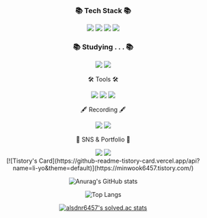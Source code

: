  <div align=center>
	<h3>📚 Tech Stack 📚</h3>
</div>
 
</div>
<div align="center">
	<img src="https://img.shields.io/badge/C-1572B6?style=flat&logo=""&logoColor=white" />
	<img src="https://img.shields.io/badge/C++-F7DF1E?style=flat&logo=C++&logoColor=white" />
	<img src="https://img.shields.io/badge/Java-007396?style=flat&logo=JAVA&logoColor=white" />
	<img src="https://img.shields.io/badge/MySQL-4479A1?style=flat&logo=MySQL&logoColor=white" />
</div>

 <div align=center>
	<h3>📚 Studying . . . 📚</h3>
</div>

<div align = "center">
	<img src="https://img.shields.io/badge/NodeJS-339933?style=flat&logo=NodeJS&logoColor=white" />	
	<img src="https://img.shields.io/badge/Spring-6DB33F?style=flat&logo=Spring&logoColor=white" />	
<div/>


<div align=center>
	<p>🛠 Tools 🛠</p>
</div>
<div align="center"> 
	<img src="https://img.shields.io/badge/Visual%20Studio%20Code-007ACC?style=flat&logo=VisualStudioCode&logoColor=white" />
	<img src="https://img.shields.io/badge/Visual%20Studio%20-5C2D91?style=flat&logo=VisualStudio&logoColor=white" />
	<img src="https://img.shields.io/badge/Eclipse-2C2255?style=flat&logo=Eclipse&logoColor=white" />
</div>
 
<div align=center>
	<p>🖋️ Recording 🖋️</p>
</div>

<div align=center>
<a href="https://minwook6457.tistory.com/"><img src="https://img.shields.io/badge/Tistory-000000?style=flat&logo=Tistory&logoColor=white" /></a>
<a href="https://velog.io/@alsdnr6457/"><img src="https://img.shields.io/badge/Velog-000000?style=flat&logo=Velog&logoColor=white" /></a>
</div>
 
<div align=center>
	<p>🎨 SNS & Portfolio 🎨</p>
</div>
<div align=center>	
<a href="mailto:admin@alsdnr6457.gmail.com"><img src="https://img.shields.io/badge/Mail-30B980?style=flat&logo=Gmail&logoColor=white" /></a>
<a href="https://www.instagram.com/min._.uuk_"><img src="https://img.shields.io/badge/instagram-E4405F.svg?style=flat&logo=instagram&logoColor=white&link=https://www.instagram.com/min._.uuk_"/></a>
</div>

<div>
	[![Tistory's Card](https://github-readme-tistory-card.vercel.app/api?name=li-yo&theme=default)](https://minwook6457.tistory.com/)
</div>

<div align=center>
	
![Anurag's GitHub stats](https://github-readme-stats.vercel.app/api?username=MinWook6457&show_icons=true&theme=onedark)

![Top Langs](https://github-readme-stats.vercel.app/api/top-langs/?username=MinWook6457&layout=compact&theme=dracula)
	
[![alsdnr6457's solved.ac stats](https://github-readme-solvedac.hyp3rflow.vercel.app/api/?handle=alsdnr6457)](https://www.acmicpc.net/user/alsdnr6457)
	
</div>
